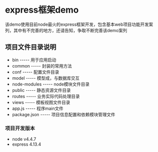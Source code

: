 # express框架demo
该demo使用目前node最火的express框架开发，包含基本web项目功能开发案列，其中有不完善的地方，还请告知，争取不断完善该demo案列

## 项目文件目录说明
- bin           ----- 用于应用启动
- common		----- 封装的常用方法
- conf			----- 配置文件目录
- model			----- 模型成，与数据库交互
- node-modules	----- node模块文件目录
- public		----- 静态资源文件目录
- routes		----- 业务实际代码处理目录
- views			----- 模板视图文件目录
- app.js		----- 程序main文件
- package.json ----- 项目信息配置和依赖模块管理文件


### 项目开发版本
- node     v4.4.7
- express  4.13.4